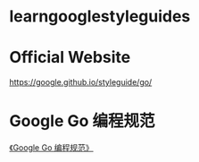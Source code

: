 # learngooglestyleguides

# Official Website

https://google.github.io/styleguide/go/

# Google Go 编程规范

[《Google Go 编程规范》](https://github.com/gocn/styleguide) 
